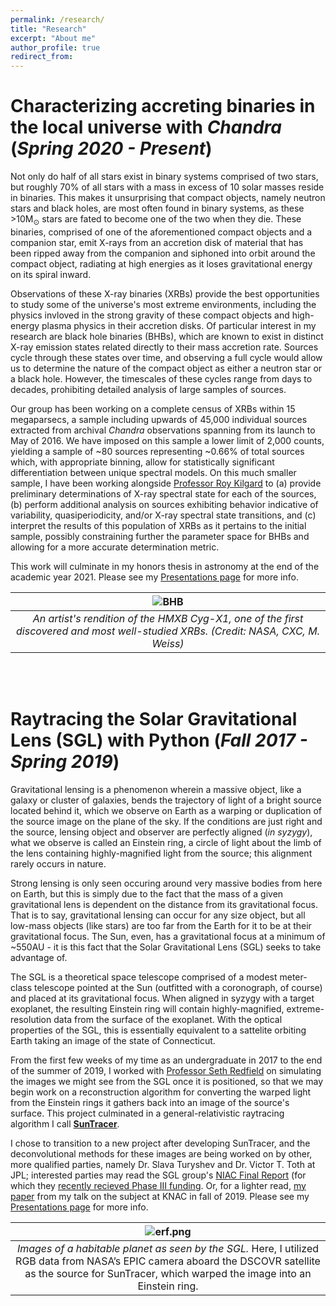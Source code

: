 ```yaml
---
permalink: /research/
title: "Research"
excerpt: "About me"
author_profile: true
redirect_from: 
---
```



# Characterizing accreting binaries in the local universe with *Chandra* (*Spring 2020 - Present*)

Not only do half of all stars exist in binary systems comprised of two stars, but roughly 70% of all stars with a mass in excess of 10 solar masses reside in binaries. This makes it unsurprising that compact objects, namely neutron stars and black holes, are most often found in binary systems, as these >10M<sub>⊙</sub> stars are fated to become one of the two when they die. These binaries, comprised of one of the aforementioned compact objects and a companion star, emit X-rays from an accretion disk of material that has been ripped away from the companion and siphoned into orbit around the compact object, radiating at high energies as it loses gravitational energy on its spiral inward.
  
Observations of these X-ray binaries (XRBs) provide the best opportunities to study some of the universe's most extreme environments, including the physics invloved in the strong gravity of these compact objects and high-energy plasma physics in their accretion disks. Of particular interest in my research are black hole binaries (BHBs), which are known to exist in distinct X-ray emission states related directly to their mass accretion rate. Sources cycle through these states over time, and observing a full cycle would allow us to determine the nature of the compact object as either a neutron star or a black hole. However, the timescales of these cycles range from days to decades, prohibiting detailed analysis of large samples of sources.

Our group has been working on a complete census of XRBs within 15 megaparsecs, a sample including upwards of 45,000 individual sources extracted from archival _Chandra_ observations spanning from its launch to May of 2016. We have imposed on this sample a lower limit of 2,000 counts, yielding a sample of ~80 sources representing ~0.66% of total sources which, with appropriate binning, allow for statistically significant differentiation between unique spectral models. On this much smaller sample, I have been working alongside [Professor Roy Kilgard](http://rkilgard.faculty.wesleyan.edu/) to (a) provide preliminary determinations of X-ray spectral state for each of the sources, (b) perform additional analysis on sources exhibiting behavior indicative of variability, quasiperiodicity, and/or X-ray spectral state transitions, and (c) interpret the results of this population of XRBs as it pertains to the initial sample, possibly constraining further the parameter space for BHBs and allowing for a more accurate determination metric.

This work will culminate in my honors thesis in astronomy at the end of the academic year 2021. Please see my [Presentations page](https://mvtea.github.io/presentations/) for more info.

| ![BHB](https://images.ctfassets.net/cnu0m8re1exe/5BIngirakRnX3gIKHE3c2M/63905ab53aa5b2b8cf3f1fa5b4013f94/bhbinary_xmm_960.jpg?w=650&h=433&fit=fill) | 
|:--:| 
| *An artist's rendition of the HMXB Cyg-X1, one of the first discovered and most well-studied XRBs. (Credit: NASA, CXC, M. Weiss)* |

<br/><br/>

# Raytracing the Solar Gravitational Lens (SGL) with Python (*Fall 2017 - Spring 2019*)

Gravitational lensing is a phenomenon wherein a massive object, like a galaxy or cluster of galaxies, bends the trajectory of light of a bright source located behind it, which we observe on Earth as a warping or duplication of the source image on the plane of the sky. If the conditions are just right and the source, lensing object and observer are perfectly aligned (*in syzygy*), what we observe is called an Einstein ring, a circle of light about the limb of the lens containing highly-magnified light from the source; this alignment rarely occurs in nature.

Strong lensing is only seen occuring around very massive bodies from here on Earth, but this is simply due to the fact that the mass of a given gravitational lens is dependent on the distance from its gravitational focus. That is to say, gravitational lensing can occur for any size object, but all low-mass objects (like stars) are too far from the Earth for it to be at their gravitational focus. The Sun, even, has a gravitational focus at a minimum of ~550AU - it is this fact that the Solar Gravitational Lens (SGL) seeks to take advantage of.

The SGL is a theoretical space telescope comprised of a modest meter-class telescope pointed at the Sun (outfitted with a coronograph, of course) and placed at its gravitational focus. When aligned in syzygy with a target exoplanet, the resulting Einstein ring will contain highly-magnified, extreme-resolution data from the surface of the exoplanet. With the optical properties of the SGL, this is essentially equivalent to a sattelite orbiting Earth taking an image of the state of Connecticut.

From the first few weeks of my time as an undergraduate in 2017 to the end of the summer of 2019, I worked with [Professor Seth Redfield](https://sethredfield.wescreates.wesleyan.edu/) on simulating the images we might see from the SGL once it is positioned, so that we may begin work on a reconstruction algorithm for converting the warped light from the Einstein rings it gathers back into an image of the source's surface. This project culminated in a general-relativistic raytracing algorithm I call [<b style='font: courier'>SunTracer</b>](https://github.com/mvtea/sgl/tree/master/suntracer).

I chose to transition to a new project after developing SunTracer, and the deconvolutional methods for these images are being worked on by other, more qualified parties, namely Dr. Slava Turyshev and Dr. Victor T. Toth at JPL; interested parties may read the SGL group's [NIAC Final Report](https://arxiv.org/pdf/2002.11871.pdf) (for which they [recently recieved Phase III funding](https://www.nasa.gov/press-release/nasa-selects-early-stage-technology-concepts-for-new-continued-study). Or, for a lighter read, [my paper](https://mvtea.github.io/files/tea_knac2019.pdf) from my talk on the subject at KNAC in fall of 2019. Please see my [Presentations page](https://mvtea.github.io/presentations/) for more info.

| ![erf.png](https://mvtea.github.io/files/erf.png) | 
|:--:| 
| *Images of a habitable planet as seen by the SGL.* Here, I utilized RGB data from NASA’s EPIC camera aboard the DSCOVR satellite as the source for SunTracer, which warped the image into an Einstein ring. |
